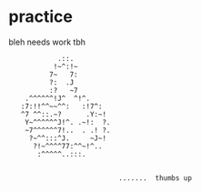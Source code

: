 # practice
bleh
needs work tbh
                                        
                                        
                                        
                .::.                    
               !~^:!~                   
              7~   7:                   
              ?:  .J                    
              :?   ~7                   
        .^^^^^^!J^  ^!^.                
       :7:!!^^~~^^:   :!7^:             
       ^7 ^^::.~?      .Y:~!            
        Y~^^^^^^J!^. .~!:  ?.           
        ~7^^^^^^7!..  . .! ?.           
         ?~^^:::^J.     ~J~!            
          ?!~^^^^77:^^~!^..             
           :^^^^^..:::.                 
                                        
                                        
                               .......  thumbs up
